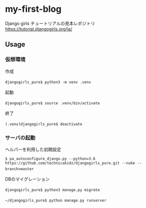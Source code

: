 # my-first-blog
Django girls チュートリアルの見本レポジトリ https://tutorial.djangogirls.org/ja/

## Usage
### 仮想環境
作成  

`djangogirls_pure$ python3 -m venv .venv`　　 

起動　　

`djangogirls_pure$ source .venv/bin/activate`　　 

終了　　

`(.venv)djangogirls_pure$ deactivate`　　  

### サーバの起動
ヘルパーを利用した初期設定　　    

`$ pa_autoconfigure_django.py --python=3.6 https://github.com/technicakidz/djangogirls_pure.git --nuke --branch=master`　　　  


DBのマイグレーション　　

`djangogirls_pure$ python3 manage.py migrate`　　

`~/djangogirls_pure$ python manage.py runserver`　　
